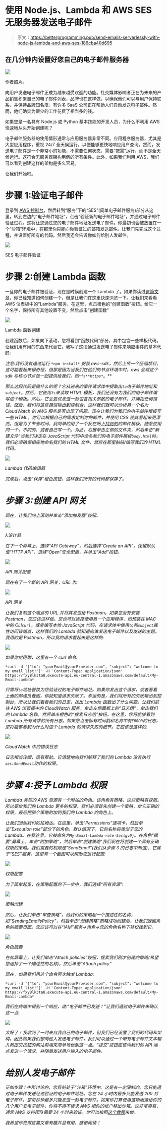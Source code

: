 # 使用 Node.js、Lambda 和 AWS SES 无服务器发送电子邮件

> 原文：<https://betterprogramming.pub/send-emails-serverlessly-with-node-js-lambda-and-aws-ses-186cba40d695>

## 在几分钟内设置好您自己的电子邮件服务器

![](img/423fc4ccda3f1e217aee4bdd330735de.png)

作者照片。

向用户发送电子邮件正成为越来越受欢迎的功能。社交媒体影响者正在为未来的产品销售积累自己的电子邮件列表，品牌也在这样做，以确保他们可以与用户保持联系，并保持品牌知名度。有许多 SaaS 公司正在帮助人们自动发送电子邮件。然而，他们确实为很少的工作花费了相当多的钱。

如果您是一名具有 Node.js 或 Python 基本技能的开发人员，为什么不利用 AWS 快速地从头开始创建呢？

电子邮件服务器的使用情形通常与应用服务器非常不同。应用程序服务器，尤其是大型应用程序，重视 24/7 全天候运行，以便能够更快地响应用户查询。然而，发送电子邮件是一个非常小的功能，不需要任何状态，需要“按需”运行，而不是全天候运行。这符合无服务器架构用例的所有条件。此外，如果我们利用 AWS，我们可以看到创建这样的架构是多么容易。

让我们开始吧。

# 步骤 1:验证电子邮件

登录到 [AWS 控制台](http://console.aws.amazon.com/)，然后转到“服务”下的“SES”(简单电子邮件服务)部分从这里，转到左边的“电子邮件地址”，点击“验证新的电子邮件地址”，并通过电子邮件验证过程。这将让您通过您的电子邮件地址发送电子邮件。你最初也会被放置在一个“沙箱”环境中，在那里你只能向你验证过的邮箱发送邮件。让我们先完成这个过程，并设置好所有的代码。然后我还会告诉你如何给别人发邮件。

![](img/b4f5d62e57bf49cc2d6fa4a45332fe68.png)

SES 电子邮件验证

# 步骤 2:创建 Lambda 函数

一旦你的电子邮件被验证，现在是时候创建一个 Lambda 了。如果你读过[这篇文章](https://medium.com/javascript-in-plain-english/create-a-server-less-api-in-10-minutes-4a4cf012eeda)，你已经知道如何创建一个，但是让我们在这里快速浏览一下。让我们来看看 AWS 仪表板中的“Lambda”服务。在这里，点击橙色的“创建函数”按钮。给它一个名字，保持所有其他设置不变，然后点击“创建函数”

![](img/40e03e96be7fc9d926253263b0c8f1ee.png)

Lambda 函数创建

创建函数后，如果向下滚动，您将看到“函数代码”部分，其中包含一些样板代码。让我们用有用的东西来代替它。我写了这段通过发送电子邮件来响应事件的基本代码:

*注意:我们没有通过运行* `*npm install*` *安装 aws-sdk，然后上传一个压缩项目，这可能看起来很奇怪，但那是因为当我们在他们的节点环境中时，aws 会将这个 sdk 与核心节点包一起提供给我们，如*`*fs*`*`*https*`*。**

*那么这段代码是做什么的呢？它从进来的事件请求体中提取出`to`电子邮件地址和`subject`。然后，它使用`fs`来读取 HTML 模板，我们还没有为我们的电子邮件编写这个模板。然后，它会尝试发送一封包含相关参数的电子邮件，并捕捉任何错误。然后，我们将这些错误输出到控制台，这样我们就可以分析另一个名为 CloudWatch 的 AWS 服务是否出现了问题。现在让我们为我们的电子邮件模板写一些 HTML。你可以根据自己的需求定制你的邮件，并使用 CSS 使其看起来更漂亮。但是为了节省时间，我简单的用了一个我在网上[找到的](https://webdesign.tutsplus.com/articles/build-an-html-email-template-from-scratch--webdesign-12770)的邮件模板。随意使用同一个，不同的，或者自己写一个。为此，右键单击左侧的文件夹，然后单击“新建文件”当我们决定在 JavaScript 代码中命名我们的电子邮件模板`body.html`时，我们必须确保相应地命名我们的 HTML 文件，然后在那里粘贴/编写我们的 HTML 代码。*

*![](img/876e9cb0f84cc42d4c364e44cd3b1d24.png)*

*Lambda 代码编辑器*

*完成后，点击“保存”橙色按钮，这样我们所有的代码都保存了。*

# *步骤 3:创建 API 网关*

*现在，让我们向上滚动并单击“添加触发器”按钮。*

*![](img/e28c6a198b430fb2bf68f555a8f3bdd8.png)*

*λ设计器*

*在下一个屏幕上，选择“API Gateway”，然后选择“Create an API”，保留默认值“HTTP API”，选择“Open”安全配置，并单击“Add”按钮。*

*![](img/7516b86464c566247e50ba45a03584d1.png)*

*API 网关配置*

*现在有了一个新的 API 网关，URL 为:*

*![](img/29a8a39aed474187143c9df540bab92d.png)*

*API 网关*

*让我们复制这个端点的 URL 并将其发送给 Postman。如果您没有安装 Postman，您应该这样做。您也可以选择使用另一个应用程序，如预装在 MAC 中的 CLI`curl`，或者编写本地 JavaScript 代码，在请求体中使用`to`和`subject`属性访问该端点，这样我们的 Lambda 就知道向谁发送电子邮件以及发送的主题。我用的是 Postman，所以我的请求看起来是这样的:*

*![](img/675bda7d384c4cf0c2846458705b11df.png)*

*如果你觉得懒，这里有一个 curl 命令:*

```
*curl -d '{"to": "yourEmail@yourProvider.com", "subject": "welcome to my email list!"}' -H 'Content-Type: application/json' https://fxy8lk3ta8.execute-api.eu-central-1.amazonaws.com/default/My-Email-Lambda*
```

*只需将`to`地址替换为您验证过的电子邮件地址。如果你发出这个请求，或者看看上面的邮递员截图，你就知道请求失败了。幸运的是，我们将所有的失败输出到控制台，所以让我们看看我们的日志，找出 Lambda 函数出了什么问题。让我们前往 AWS 仪表板中的 CloudWatch 服务，单击左侧面板上的“日志组”，单击我们的 Lambda 名称，然后单击橙色的“搜索日志组”按钮。在这里，您将能够看到 Lambda 所有请求的所有日志。如果您点击标有时间戳和名称中有`ERROR`的日志，您将能够看到为什么对这个 Lambda 的请求失败的细节。它应该是这样的:*

*![](img/780516dd56b4968baa0ba8b89be63db0.png)*

*CloudWatch 中的错误日志*

*日志相当详细，很有帮助。它清楚地向我们解释了我们的 Lambda 没有执行`ses:SendEmail`动作的权限。*

# *步骤 4:授予 Lambda 权限*

*Lambda 类型的 AWS 资源有一个附加的角色。该角色有策略，这些策略有权限。所以要给我们的 Lambda 更多的权限，我们必须首先创建一个策略，给它正确的权限，最后把那个策略附加到我们的 Lambda 的角色上。*

*让我们回到我们的拉姆达。在这里，单击“Permissions”选项卡，然后单击“Execution role”部分下的角色。默认情况下，它的名称将类似于您的 Lambda。在我这里，它被命名为`My-Email-Lambda-role-5oclgv0j`。在角色“摘要”屏幕上，单击“附加策略”，然后单击“创建策略”我们现在将创建一个具有正确权限的策略。我们需要的权限是“SendEmail”(我们从步骤 3 的日志中知道)，它属于“SES”服务。这里有一个截图可以帮助您进行配置:*

*![](img/69c9b440a615681672cf650e025f55fd.png)*

*权限配置*

*为了简单起见，在策略配置的下一步中，我们选择“所有资源”:*

*![](img/cb56311abcc6ad8d5b44822a6968e43f.png)*

*策略创建*

*然后，让我们单击“审查策略”，给我们的策略起一个描述性的名称，如“SendingEmailsPolicy”，然后单击“创建策略”策略成功创建后，让我们返回角色的摘要页面。您应该可以在“IAM”服务->角色->您的角色名称下轻松找到它。*

*![](img/66283000e3e26ed09d2364b0aa83ea07.png)*

*角色摘要*

*在此屏幕上，让我们单击“Attach policies”按钮，搜索我们刚才创建的策略(希望您选择了一个描述性的名称)，然后单击“Attach policy”*

*现在，如果我们用这个命令再次触发 Lambda:*

```
*curl -d '{"to": "yourEmail@yourProvider.com", "subject": "welcome to my email list!"}' -H 'Content-Type: application/json' https://fxy8lk3ta8.execute-api.eu-central-1.amazonaws.com/default/My-Email-Lambda*
```

*我们在终端中得到一个响应，说:“电子邮件已发送！”让我们通过电子邮件来确认这一点:*

*![](img/283930a4c8c1adaa7a2def1890786bec.png)*

*太好了！我收到了一封来自我自己的电子邮件，但我们已经设置了我们的代码和架构，因此如果我们想向他人发送电子邮件，我们可以通过一个带有电子邮件文本输入和提交按钮的网站前端来简单地做到这一点。“提交”按钮应该向我们的 API 端点发送一个请求，并随后发送用户输入的电子邮件。*

# *给别人发电子邮件*

*正如步骤 1 中所讨论的，您目前处于“沙箱”环境中。这是有一定限制的。您只能通过电子邮件发送经过验证的电子邮件地址。您在 24 小时内最多只能发送 200 封电子邮件。您每秒钟最多只能发送一封电子邮件。如果你打算使用这项服务给你的几个用户发电子邮件，你将不得不请求 AWS 把你的帐户移出沙箱。这非常容易，通常 AWS 支持团队需要 24 小时来验证。你可以按照[这个教程](https://docs.aws.amazon.com/ses/latest/DeveloperGuide/request-production-access.html)来做。*

*我希望你觉得这篇文章有趣并且有用。感谢阅读！*
